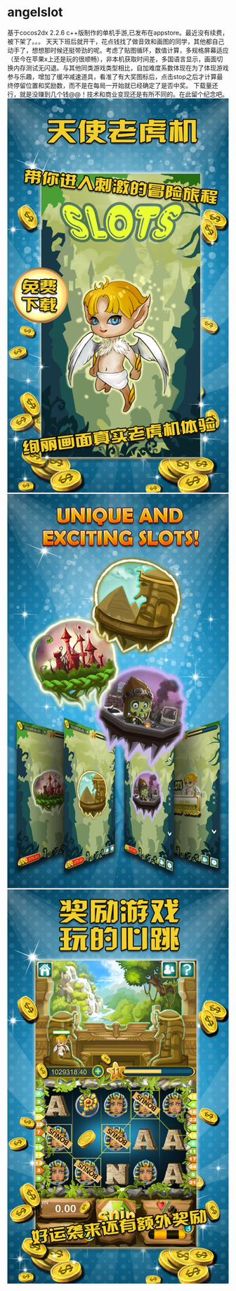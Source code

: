 # angelslot
基于cocos2dx 2.2.6  c++版制作的单机手游,已发布在appstore。最近没有续费，被下架了。。。
天天下班后就开干，花点钱找了做音效和画图的同学，其他都自己动手了，想想那时候还挺带劲的呢。考虑了贴图循环，数值计算，多规格屏幕适应（至今在苹果x上还是玩的很顺畅），非本机获取时间差，多国语言显示，画面切换内存测试无闪退。与其他同类游戏类型相比，自加难度系数体现在为了体现游戏参与乐趣，增加了缓冲减速道具，看准了有大奖图标后，点击stop之后才计算最终停留位置和奖励数，而不是在每局一开始就已经确定了是否中奖。
下载量还行，就是没赚到几个钱@@！技术和商业变现还是有所不同的。在此留个纪念吧。
 ![image](https://github.com/newy/AngelSlots/blob/master/img/0x0ss-6.jpg)
 ![image](https://github.com/newy/AngelSlots/blob/master/img/0x0ss-2.jpg)
 ![image](https://github.com/newy/AngelSlots/blob/master/img/0x0ss-9.jpg)
